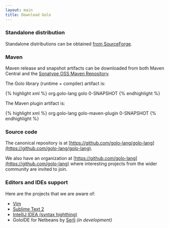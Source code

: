 ```yaml
---
layout: main
title: Download Golo
---
```


### Standalone distribution

Standalone distributions can be obtained [from SourceForge](http://sourceforge.net/projects/golo-lang/files/).

### Maven

Maven release and snapshot artifacts can be downloaded from both Maven Central and the
[Sonatype OSS Maven Repository](https://docs.sonatype.org/display/Repository/Sonatype+OSS+Maven+Repository+Usage+Guide).

The Golo library (runtime + compiler) artifact is:

{% highlight xml %}
<groupId>org.golo-lang</groupId>
<artifactId>golo</artifactId>
<version>0-SNAPSHOT</version>
{% endhighlight %}

The Maven plugin artifact is:

{% highlight xml %}
<groupId>org.golo-lang</groupId>
<artifactId>golo-maven-plugin</artifactId>
<version>0-SNAPSHOT</version>
{% endhighlight %}

### Source code

The canonical repository is at [https://github.com/golo-lang/golo-lang](https://github.com/golo-lang/golo-lang).

We also have an organization at [https://github.com/golo-lang](https://github.com/golo-lang) where interesting
projects from the wider community are invited to join.

### Editors and IDEs support

Here are the projects that we are aware of:

- [Vim](https://github.com/jponge/vim-golo)
- [Sublime Text 2](https://github.com/k33g/sublime-golo)
- [IntelliJ IDEA (syntax highthing)](https://github.com/k33g/golo-storm)
- GoloIDE for Netbeans by [Serli](http://www.serli.com/) *(in development)*
